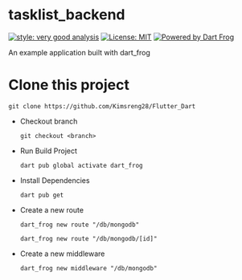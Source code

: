 # tasklist_backend

[![style: very good analysis][very_good_analysis_badge]][very_good_analysis_link]
[![License: MIT][license_badge]][license_link]
[![Powered by Dart Frog](https://img.shields.io/endpoint?url=https://tinyurl.com/dartfrog-badge)](https://dartfrog.vgv.dev)

An example application built with dart_frog

[license_badge]: https://img.shields.io/badge/license-MIT-blue.svg
[license_link]: https://opensource.org/licenses/MIT
[very_good_analysis_badge]: https://img.shields.io/badge/style-very_good_analysis-B22C89.svg
[very_good_analysis_link]: https://pub.dev/packages/very_good_analysis

# Clone this project

`git clone https://github.com/Kimsreng28/Flutter_Dart`

- Checkout branch

  `git checkout <branch>`

- Run Build Project

  `dart pub global activate dart_frog`

- Install Dependencies

  `dart pub get`

- Create a new route

  `dart_frog new route "/db/mongodb"`

  `dart_frog new route "/db/mongodb/[id]"`

- Create a new middleware

  `dart_frog new middleware "/db/mongodb"`
